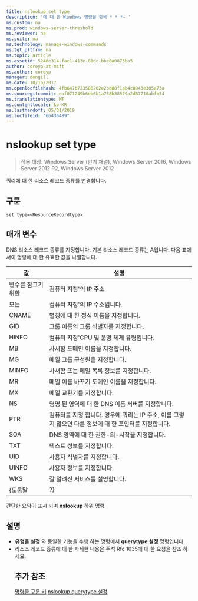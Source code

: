 ```yaml
---
title: nslookup set type
description: '에 대 한 Windows 명령을 항목 * * *- '
ms.custom: na
ms.prod: windows-server-threshold
ms.reviewer: na
ms.suite: na
ms.technology: manage-windows-commands
ms.tgt_pltfrm: na
ms.topic: article
ms.assetid: 5248e314-fac1-413e-81dc-bbe0a0873ba5
author: coreyp-at-msft
ms.author: coreyp
manager: dongill
ms.date: 10/16/2017
ms.openlocfilehash: 4fb647b723586202e2bd88f1ab4c8943e305a73a
ms.sourcegitcommit: eaf071249b6eb6b1a758b38579a2d87710abfb54
ms.translationtype: MT
ms.contentlocale: ko-KR
ms.lasthandoff: 05/31/2019
ms.locfileid: "66436489"
---
```

# <a name="nslookup-set-type"></a>nslookup set type

>적용 대상: Windows Server (반기 채널), Windows Server 2016, Windows Server 2012 R2, Windows Server 2012

쿼리에 대 한 리소스 레코드 종류를 변경합니다.
## <a name="syntax"></a>구문
```
set type=<ResourceRecordtype>
```
## <a name="parameters"></a>매개 변수
<ResourceRecordtype> DNS 리소스 레코드 종류를 지정합니다. 기본 리소스 레코드 종류는 A입니다. 다음 표에서이 명령에 대 한 유효한 값을 나열합니다.

| 값 |                                                   설명                                                   |
|-------|-----------------------------------------------------------------------------------------------------------------|
|   변수를 잠그기 위한   |                                      컴퓨터 지정&#39;의 IP 주소                                      |
|  모든  |                                     컴퓨터 지정&#39;의 IP 주소입니다.                                      |
| CNAME |                                    별칭에 대 한 정식 이름을 지정합니다.                                     |
|  GID  |                                  그룹 이름의 그룹 식별자를 지정합니다.                                  |
| HINFO |                          컴퓨터 지정&#39;CPU 및 운영 체제 유형입니다.                           |
|  MB   |                                        사서함 도메인 이름을 지정합니다.                                         |
|  MG   |                                         메일 그룹 구성원을 지정합니다.                                          |
| MINFO |                                   사서함 또는 메일 목록 정보를 지정합니다.                                   |
|  MR   |                                     메일 이름 바꾸기 도메인 이름을 지정합니다.                                      |
|  MX   |                                          메일 교환기를 지정합니다.                                          |
|  NS   |                                 명명 된 영역에 대 한 DNS 이름 서버를 지정합니다.                                 |
|  PTR  | 컴퓨터를 지정 합니다. 경우에 쿼리는 IP 주소, 이름 그렇지 않으면 다른 정보에 대 한 포인터를 지정합니다. |
|  SOA  |                                DNS 영역에 대 한 권한-의-시작을 지정합니다.                                 |
|  TXT  |                                         텍스트 정보를 지정합니다.                                         |
|  UID  |                                         사용자 식별자를 지정합니다.                                          |
| UINFO |                                         사용자 정보를 지정합니다.                                         |
|  WKS  |                                         잘 알려진 서비스를 설명합니다.                                         |
| {도움말 |                                                       ?}                                                        |

간단한 요약이 표시 되며 <strong>nslookup</strong> 하위 명령
## <a name="remarks"></a>설명
- <strong>유형을 설정</strong> 와 동일한 기능을 수행 하는 명령에서 <strong>querytype 설정</strong> 명령입니다.
- 리소스 레코드 종류에 대 한 자세한 내용은 주석 Rfc 1035에 대 한 요청을 참조 하세요.
  ## <a name="additional-references"></a>추가 참조
  <a href="command-line-syntax-key.md" data-raw-source="[Command-Line Syntax Key](command-line-syntax-key.md)">명령줄 구문 키</a>
  <a href="nslookup-set-querytype.md" data-raw-source="[nslookup set querytype](nslookup-set-querytype.md)">nslookup querytype 설정</a>
